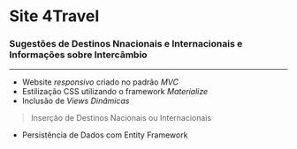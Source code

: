 # Site 4Travel
### Sugestões de Destinos Nnacionais e Internacionais e Informações sobre Intercâmbio
---
* Website *responsivo* criado no padrão *MVC*
* Estilização CSS utilizando o framework *Materialize*
* Inclusão de *Views Dinâmicas*
> Inserção de Destinos Nacionais ou Internacionais
* Persistência de Dados com Entity Framework